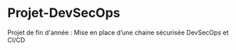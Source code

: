# Projet-DevSecOps
Projet de fin d'année : 
Mise en place d’une chaine sécurisée DevSecOps et CI/CD
